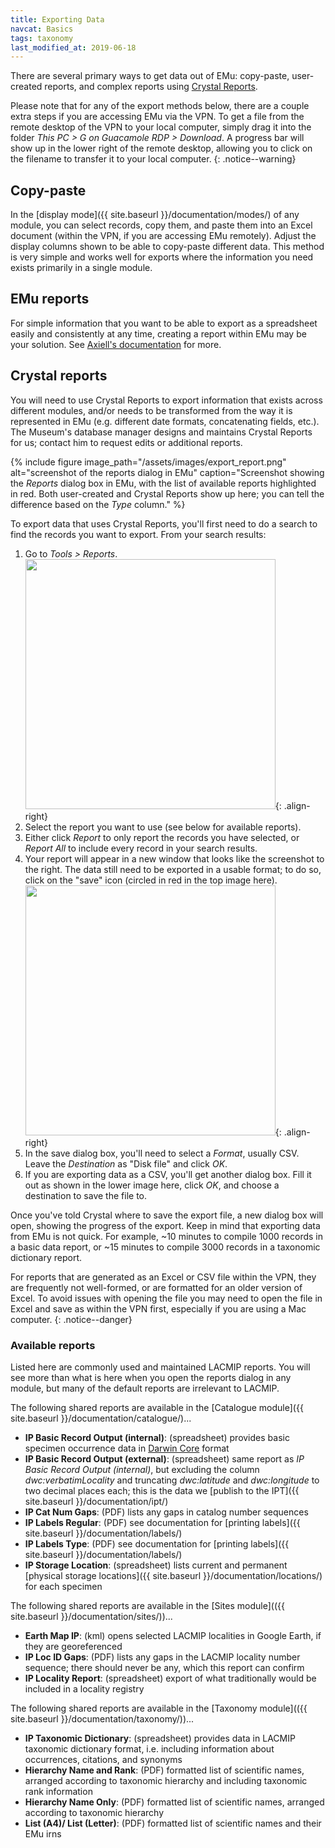 ```yaml
---
title: Exporting Data
navcat: Basics
tags: taxonomy
last_modified_at: 2019-06-18
---
```

There are several primary ways to get data out of EMu: copy-paste, user-created reports, and complex reports using [Crystal Reports](https://www.crystalreports.com/).

Please note that for any of the export methods below, there are a couple extra steps if you are accessing EMu via the VPN. To get a file from the remote desktop of the VPN to your local computer, simply drag it into the folder *This PC > G on Guacamole RDP > Download*. A progress bar will show up in the lower right of the remote desktop, allowing you to click on the filename to transfer it to your local computer.
{: .notice--warning}

## Copy-paste

In the [display mode]({{ site.baseurl }}/documentation/modes/) of any module, you can select records, copy them, and paste them into an Excel document (within the VPN, if you are accessing EMu remotely). Adjust the display columns shown to be able to copy-paste different data. This method is very simple and works well for exports where the information you need exists primarily in a single module.

## EMu reports

For simple information that you want to be able to export as a spreadsheet easily and consistently at any time, creating a report within EMu may be your solution. See [Axiell's documentation](http://help.emu.axiell.com/latest/en/Topics/Common/Three%20ways%20to%20create%20a%20simple%20MS%20Excel%20report%20no%20coding%20required.htm#export) for more.

## Crystal reports

You will need to use Crystal Reports to export information that exists across different modules, and/or  needs to be transformed from the way it is represented in EMu (e.g. different date formats, concatenating fields, etc.). The Museum's database manager designs and maintains Crystal Reports for us; contact him to request edits or additional reports.

{% include figure image_path="/assets/images/export_report.png" alt="screenshot of the reports dialog in EMu" caption="Screenshot showing the *Reports* dialog box in EMu, with the list of available reports highlighted in red. Both user-created and Crystal Reports show up here; you can tell the difference based on the *Type* column." %}

To export data that uses Crystal Reports, you'll first need to do a search to find the records you want to export. From your search results:

1. Go to *Tools > Reports*.
<img src="{{ site.baseurl }}/assets/images/export_save.png" alt="" width="400"/>{: .align-right}
1. Select the report you want to use (see below for available reports).
1. Either click *Report* to only report the records you have selected, or *Report All* to include every record in your search results.
1. Your report will appear in a new window that looks like the screenshot to the right. The data still need to be exported in a usable format; to do so, click on the "save" icon (circled in red in the top image here).
<img src="{{ site.baseurl }}/assets/images/export_csv.png" alt="" width="400"/>{: .align-right}
1. In the save dialog box, you'll need to select a *Format*, usually CSV. Leave the *Destination* as "Disk file" and click *OK*.
1. If you are exporting data as a CSV, you'll get another dialog box. Fill it out as shown in the lower image here, click *OK*, and choose a destination to save the file to.

Once you've told Crystal where to save the export file, a new dialog box will open, showing the progress of the export. Keep in mind that exporting data from EMu is not quick. For example, ~10 minutes to compile 1000 records in a basic data report, or ~15 minutes to compile 3000 records in a taxonomic dictionary report.

For reports that are generated as an Excel or CSV file within the VPN, they are frequently not well-formed, or are formatted for an older version of Excel. To avoid issues with opening the file you may need to open the file in Excel and save as within the VPN first, especially if you are using a Mac computer.
{: .notice--danger}

### Available reports

Listed here are commonly used and maintained LACMIP reports. You will see more than what is here when you open the reports dialog in any module, but many of the default reports are irrelevant to LACMIP.

The following shared reports are available in the [Catalogue module]({{ site.baseurl }}/documentation/catalogue/)...

- **IP Basic Record Output (internal)**: (spreadsheet) provides basic specimen occurrence data in [Darwin Core](https://dwc.tdwg.org/) format
- **IP Basic Record Output (external)**: (spreadsheet) same report as *IP Basic Record Output (internal)*, but excluding the column *dwc:verbatimLocality* and truncating *dwc:latitude* and *dwc:longitude* to two decimal places each; this is the data we [publish to the IPT]({{ site.baseurl }}/documentation/ipt/)
- **IP Cat Num Gaps**: (PDF) lists any gaps in catalog number sequences
- **IP Labels Regular**: (PDF) see documentation for [printing labels]({{ site.baseurl }}/documentation/labels/)
- **IP Labels Type**: (PDF) see documentation for [printing labels]({{ site.baseurl }}/documentation/labels/)
- **IP Storage Location**: (spreadsheet) lists current and permanent [physical storage locations]({{ site.baseurl }}/documentation/locations/) for each specimen

The following shared reports are available in the [Sites module](({{ site.baseurl }}/documentation/sites/))...

- **Earth Map IP**: (kml) opens selected LACMIP localities in Google Earth, if they are georeferenced
- **IP Loc ID Gaps**: (PDF) lists any gaps in the LACMIP locality number sequence; there should never be any, which this report can confirm
- **IP Locality Report**: (spreadsheet) export of what traditionally would be included in a locality registry

The following shared reports are available in the [Taxonomy module](({{ site.baseurl }}/documentation/taxonomy/))...

- **IP Taxonomic Dictionary**: (spreadsheet) provides data in LACMIP taxonomic dictionary format, i.e. including information about occurrences, citations, and synonyms
- **Hierarchy Name and Rank**: (PDF) formatted list of scientific names, arranged according to taxonomic hierarchy and including taxonomic rank information
- **Hierarchy Name Only**: (PDF) formatted list of scientific names, arranged according to taxonomic hierarchy
- **List (A4)/ List (Letter)**: (PDF) formatted list of scientific names and their EMu irns
